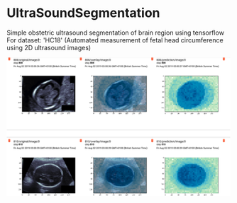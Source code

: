 # UltraSoundSegmentation

Simple obstetric ultrasound segmentation of brain region using tensorflow
For dataset: 'HC18' (Automated measurement of fetal head circumference using 2D ultrasound images)

![alt text](https://raw.githubusercontent.com/yoavalon/UltraSoundSegmentation/master/Selection_123.png)
